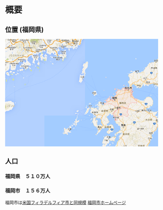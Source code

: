 # 概要

##  位置  (福岡県)
<img src="https://github.com/fortunehill/fukuoka_tte_dokoyanen/blob/image/fukuoka.png" width=500>

## 人口　
   ### 福岡県　５１０万人　
   ### 福岡市　１５６万人
福岡市は[米国フィラデルフィア市と同規模](https://ja.wikipedia.org/wiki/%E3%83%95%E3%82%A3%E3%83%A9%E3%83%87%E3%83%AB%E3%83%95%E3%82%A3%E3%82%A2)
[福岡市ホームページ](http://www.city.fukuoka.lg.jp/index.html)
